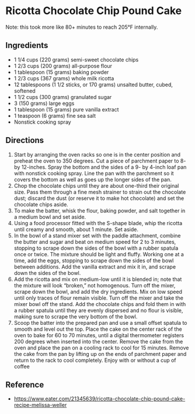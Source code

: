 # Ricotta Chocolate Chip Pound Cake
Note: this took more like 80+ minutes to reach 205°F internally.

## Ingredients

- 1 1/4 cups (220 grams) semi-sweet chocolate chips
- 1 2/3 cups (200 grams) all-purpose flour
- 1 tablespoon (15 grams) baking powder
- 1 2/3 cups (367 grams) whole milk ricotta
- 12 tablespoons (1 1/2 sticks, or 170 grams) unsalted butter, cubed, softened
- 1 1/2 cups (300 grams) granulated sugar
- 3 (150 grams) large eggs
- 1 tablespoon (15 grams) pure vanilla extract
- 1 teaspoon (6 grams) fine sea salt
- Nonstick cooking spray

## Directions

1. Start by arranging the oven racks so one is in the center position and preheat the oven to 350 degrees. Cut a piece of parchment paper to 8- by 12-inches. Spray the bottom and the sides of a 9- by 4-inch loaf pan with nonstick cooking spray. Line the pan with the parchment so it covers the bottom as well as goes up the longer sides of the pan.
2. Chop the chocolate chips until they are about one-third their original size. Pass them through a fine mesh strainer to strain out the chocolate dust; discard the dust (or reserve it to make hot chocolate) and set the chocolate chips aside.
3. To make the batter, whisk the flour, baking powder, and salt together in a medium bowl and set aside.
4. Using a food processor fitted with the S-shape blade, whip the ricotta until creamy and smooth, about 1 minute. Set aside.
5. In the bowl of a stand mixer set with the paddle attachment, combine the butter and sugar and beat on medium speed for 2 to 3 minutes, stopping to scrape down the sides of the bowl with a rubber spatula once or twice. The mixture should be light and fluffy. Working one at a time, add the eggs, stopping to scrape down the sides of the bowl between additions. Add the vanilla extract and mix it in, and scrape down the sides of the bowl.
6. Add the ricotta and mix on medium-low until it is blended in; note that the mixture will look “broken,” not homogenous. Turn off the mixer, scrape down the bowl, and add the dry ingredients. Mix on low speed until only traces of flour remain visible. Turn off the mixer and take the mixer bowl off the stand. Add the chocolate chips and fold them in with a rubber spatula until they are evenly dispersed and no flour is visible, making sure to scrape the very bottom of the bowl.
7. Scoop the batter into the prepared pan and use a small offset spatula to smooth and level out the top. Place the cake on the center rack of the oven to bake for 60 to 70 minutes, until a digital thermometer registers 200 degrees when inserted into the center. Remove the cake from the oven and place the pan on a cooling rack to cool for 15 minutes. Remove the cake from the pan by lifting up on the ends of parchment paper and return to the rack to cool completely. Enjoy with or without a cup of coffee

## Reference
- <https://www.eater.com/21345639/ricotta-chocolate-chip-pound-cake-recipe-melissa-weller>
